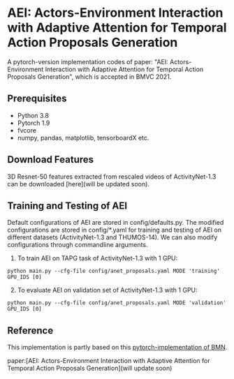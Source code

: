 # AEI: Actors-Environment Interaction with Adaptive Attention for Temporal Action Proposals Generation

A pytorch-version implementation codes of paper:
 "AEI: Actors-Environment Interaction with Adaptive Attention for Temporal Action Proposals Generation",
  which is accepted in BMVC 2021.

## Prerequisites
* Python 3.8
* Pytorch 1.9
* fvcore
* numpy, pandas, matplotlib, tensorboardX etc.


## Download Features
3D Resnet-50 features extracted from rescaled videos of ActivityNet-1.3 can be downloaded
[here](will be updated soon).

## Training and Testing  of AEI
Default configurations of AEI are stored in config/defaults.py.
The modified configurations are stored in config/*.yaml for training and testing of AEI on different datasets (ActivityNet-1.3 and THUMOS-14).
We can also modify configurations through commandline arguments.

1. To train AEI on TAPG task of ActivityNet-1.3 with 1 GPU:
```
python main.py --cfg-file config/anet_proposals.yaml MODE 'training' GPU_IDS [0]
```

2. To evaluate AEI on validation set of ActivityNet-1.3 with 1 GPU:
```
python main.py --cfg-file config/anet_proposals.yaml MODE 'validation' GPU_IDS [0]
```

## Reference

This implementation is partly based on this [pytorch-implementation of BMN](https://github.com/JJBOY/BMN-Boundary-Matching-Network.git).

paper:[AEI: Actors-Environment Interaction with Adaptive Attention for Temporal Action Proposals Generation](will update soon)
